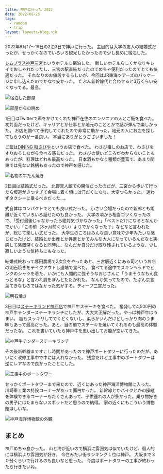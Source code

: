 ```yaml
---
title: 神戸に行った 2022
date: 2022-06-26
tags:
  - random
  - trip
layout: layouts/blog.njk
---
```


2022年6月17〜19日の2泊3日で神戸に行った。
主目的は大学の友人の結婚式だったが、せっかくなのでいろいろ観光したかったので少し長めに宿泊した。

[レムプラス神戸三宮](https://www.hankyu-hotel.com/hotel/remm/kobe-sannomiya)というホテルに宿泊した。
新しいホテルらしくかなりキレイでおしゃれだったし、三宮の駅直結だったのでめちゃ便利だったのでとても快適だった。
それなりのお値段するらしいが、今回はJR東海ツアーズのパッケージに申し込んだのでかなり安かった。
たぶん新幹線代と合わせると3万くらい安くなってる。最高。

![宿泊した部屋](https://lh3.googleusercontent.com/GmFST2C1VRLy6zRqY40xxv1OhrBPtPTSIPyQyBbfWVyOym8erFfscSnCKnz81yI636wzNdi3Qr3zxmvdF698KfTd-Pkx0eP-_apyW_2dnV_79Qhx_WZL57TCZkEeO-0duAUA3ED3Ij05GhxUEKojgaqlajw2MWRdZxxa7aWbUBdSonpg2K7veR8sOX_u0NdMnhwtnu5948jbErbb6T6mCBH7CGtzNBIxQqrxDTrwjLzVBZBGXhUrfGCRSjhxk8vJsGAmkh5ylSEmfYYOI9vNeUOZF79NHg6kFvwCNjB12GYJLYLE8ymx8tvJrvxfzqqBHOIGyNjXOirMrk8oIpMe2uzJwBDvZ6HxWbRwCT7ZiBHK42i_oBxMQrc8zt5nLoZrT5y9Z1PmjkHI1EKumXLbX_lprqOsdmBRAOFYPR7ONaBNTE74bsMoqqSZifKW34vUDw1HeKK9tjUiEiB1npMeSEx6u-xI1xa5qCOuiY_ObFRpxfpEbt45PDDj5ZqOX70mWCNdZAizuVMonFB3YsIWD6A9xVEfEch289jfcOapUER-C_ywc7xkShQ3FCm3YFcMyyuvvd5fh2ZVg4vQ8VDNODtVP-C7n3XWcdaW-dE4LrgYl8ZAFNu9zD1vJpOdaqGCT9XQHDDBXjhS_xt5y8CSbnCDu5iX6OsD44YZouTCSUJguS7ibceLlGopo480BNkrXIBGugGKg4Hu1Hg1TLn_5fnudCJ1YM1x3cA07HLaBw-KMFGZFUvJMl_YiFI=w800-h450-no?authuser=0)

![部屋からの眺め](https://lh3.googleusercontent.com/7oTcWQlGTRuccQO8MjLN0DEAx4Y2mipGgYr-HaVrkpt-bXtZO_zIYIHhByq6suvUlqZEuegeUgGwCOfzWkrAsOSBQU0ToBjKk2nHG_DDpsAGl6CKLac6I5HQTvsLATWBy9_xJSS-ToHEczsBxvfSxRmqM4zZZzEYc3aVsCHj8BG27MWyHLkN2YjReAYCrtfP8jFEXC8GA8EuCdya9v3QSF6lBn_5zdMDrFKIOe55isG9bi5_Z21YFTP8o0bQuQPVDLMGCTdNSrVM2cmdYV4pqyNRpPzlwdkQKw4Gp-iislvpgxGppFUVKt9g3W0TrF2cmr4GyHU6bOSnPB0ttgpNabEQu6jp_AKXYnkbaMmx-eBlqW7z9OKA4D5Jq2oCMvXB7F-W5jnAKbrvYQtqy39A7Q6J2nHuF-cMBkjTxgEqBOqGCbrrbeygUy9VBTWU-iyU3ANznJ8IdHC-hDtC0TtjGpM7CU6e_Cxgwzy_lmNA7_JL3Z8Va4L0hy1vMZPZuCpjGo28_zApBj9iu9a8QWYS1xuH1dydsXqozDp5WYVav_RfOJF-CiyI6dSTopvV0_gPPgqr4UW2Cu7rKOhoBSkGTKJtd1weUSEanW1CT3wKAE6BNBIBJ_CjPnkyyiiXl9VqV9Am-Yjb6RaQuSeDoZyJBQqRCIIXIgI_oH2hBeBYyS7KOp5yp97DWzSWlb1qyQqXz8hfolpkcr_bhAwWGhsUZj7T4JoDL-QQpx3L8POgxF_i4opp3KkAYBk9LzE=w800-h450-no?authuser=0)

1日目はTwitterで声をかけてくれた神戸在住のエンジニアの人とご飯を食べた。
初対面だったけど、キャリアとか仕事とか地元のこととかで話が弾んで楽しかった。
お店を調べて予約してくれたので非常に助かった。地元の人にお店を探してもらうのが一番良い。
本当にありがとうございました！

ご飯は[DINING 和さびや](https://diningwasabiya.com/)というお店で食べた。
わさび推しのお店で、わさびをすりおろしながら食べる感じだった。
わさびの使いどころがわからないこともあったが、料理はどれも最高だった。
日本酒もかなり種類が豊富で、あまり関東では見ない銘柄もあったので神戸を感じた。

![名物の牛たん焼き](https://lh3.googleusercontent.com/bievzmlmNzj7EZVgCFwIGZhgOXdu4foBC4Wuu180CTWqyJMO6KLMN0jAkKKCCKuo_ZGnNm57MRPh7yoLR4LHwUBiG6oPYLIEq_GDWjyZbhOIlOLkd-KbhaOka1bgMBdl7GLSp6N4SNbTm6YBTKaWe-xHGCaQ4Pznt6kEUSQua3mYRt02zZxcMVj1_LELk6cTYGRd64XRoYSA2ooKAFNcT6M7xQqcnoD3SoxsSM1JOxSDWx-SXTQkTelmdVJoh29yksdtI_9t3pQ4jS1eRMe2j-K1Wpg7roafeQzqQh6L0XpfyHNlNT7NpZd9urgl8yuTMLi2XaDbSWKt1ngBCklOKHLsTJ42jPWqSDhZuT-NJwee5EznyAObj-1bxRVQfvAKx1YIl9LEtntB0pK_gXJXEaM-hJYvj11cTGbfigYDTdtuj818tIEpXC8ZUAuzpVj2rj8O2thmgSTZXWWUBZ5FZ1kfU4p4f4ATbyTeGxmVV02DBcEfh5UHcRlViWZm335ko3Z2qtYve_MKO-8UPO3Z2AoiWJkR1DBIjP8k7T-YuP2wtIzdVsbH5oJPp9wSH5MWMS5GXeRKZhbpc7PC4EPv6xKpRvqnJ4uCo5AIIu0TTJ8kUIRPDRBTAPmylWl2yD_tGc2U_X885td_OAU-shWznABcIaqznlWfYzXvDMdKcgzGGq_jd2vWQOuDsC6ohcmYj8BD1-un_JNG27MlvZAFclnyN6dkFIMhcUPxgfkQ_az6Urza6_wnIKUFVqU=w800-h450-no?authuser=0)

2日目は結婚式だった。
北野異人館での開催だったのだが、三宮から歩いて行ったら坂道がきつすぎて会場に着く頃には汗だくになり、大変つらかった。
迷わずタクシーに乗るべきだった…。

式自体はコンパクトでとても良い式だった。
小さい会場だったので新郎とも距離が近くていろいろ話せたのも良かった。
大学の頃から相当ゴツくなったので、「受付最後じゃなかったら絶対気づかなかった」「ベストだけになるとなんかでかい」「この前（3ヶ月前くらい）よりでかくなった？」などなど言われたが、総じて楽しい式だった。
大学生のころはみんな良い意味で少年みたいな感じだったけど、結婚とか出産とか昇進とかでみんな大人になっているんだなと実感して感慨深くなると同時に、なんだか自分だけ取り残されているような、少し寂しいような気持ちにもなった。

結婚式終わって塚田農場で2次会をやったあと、三宮駅近くにある司というお店の明石焼きをテイクアウトし道端で食べた。
食べてる途中でスキンヘッドでビンクのシャツを着た、いかにも人間的に強そうなおじさんに「うまそうなもん食っとるな」と言われ肩をぽんとたたかれた。
なんか笑ってたので、たぶん京言葉てきなものではなかった気がする。ディープ三宮だった。

![明石焼き](https://lh3.googleusercontent.com/9yNtIpK0hDXwKA_vFbgS4i-62Mpc0JnlKMJIoNaw3sl8mnQHG5bmtEi3C-qL1ePziy40uUQFk9_LFffcMGslmWAyt9iXaCkrkNbIB7PqukPl88lXWxxFdMxe4kaTWPiMrtHAIi21OCQyFCipOYIExhkYrbu_KvFhYhDsTZj7UGLPPgh4EuOCqlcaRCk3ARAvn3931maOtxdBR1IDBGDcNXVNdl3l1PDgz7UnkOOBEWi6eWVMBNs8paUaj-OJsujXSoRIDG7J3CIvfIhPfv5EZ0pPa3RqIUacGjUXuF_56AuX86eawwX7Fq5dAObAckXy2aTzX4NiMWpC8cEutxPFOGdXbovaq2eG1BmIESIq4k1GW3CyNbMhnsCjprcQGThttgSbfKwxNOoBKSVSFpoSXiT1Y-CYVqpB8bSGMqeCY6UUeJnw23PdAW6hYIIAYe9ra022vsw9qacx1wOUvoV6_z0MbrwAtVBJgV6CnGpmtNDQiGiD3HVLenAG6fQG8qdTlK1Cnj0KJBpHOZSWed6TyF35TqHgxO-31vOZAj8f7XobRrhNiIil0VXr4UnV-bX7UsTD8LIcCHh56-zw6iMayolOu-ibjpDYFndxv6qJKz2i3IF8mj7W0UXoWHE7ucNlx-wdyQmo9_OI2T6Bco_WZKS-T6JoQ0q7Ez5FTRDYH1y9YliHnHDwzFOPr7DWO1ZXsmIslf8Cw_dpi4ImFmLInRnybM1hQBLDZqda14IFjmkPAtdCgpY2obiCdkI=w800-h450-no?authuser=0)

3日目は[ステーキランド神戸店](https://steakland-kobe.jp/)で神戸牛ステーキを食べた。
奮発して4,500円の神戸牛テンダーステーキランチにしたが、大大大正解だった。やっぱ神戸牛はうまい。
脂もスッキリしててくどくないし、柔らかいんだけどしっかり肉のうま味もあって最高だった。あと、目の前でステーキを焼いてくれるのも最高の体験だったな。
これを書いていたら神戸牛を思い出してお腹が空いてきた。

![神戸牛テンダーステーキランチ](https://lh3.googleusercontent.com/cgTsoS_5FWcG0_I4QiLoUNw3gpi3ENksJRWHfSSKiWkQnxfM4ci04ZhizgLpQkFsRwYqCfuJO_c-zuerCsSs-vBmc-IK07jWt9-q0nKozAxm6jpS7l65tqPk6HzTH014G-tAtNTv-_9A2KttWzUEbPI2CwHU24iSPQH0_PWw7xpbUlCrN1DR-Dfi1EE_B9XLoWYxh9clT8iOpQtRst9MfA3BHILps2IehHCeJr3PLU3krHF_ltIQWnY1l53j-aR6p26lXRvje9oOlG7KKlZnRXJAfXC7osXHw2tz_ZakpRomGhp22N67dSzc7KEbiQme1SCCcDEG8RfoEbjjWDVOxtu1EBZTWS_xIjJaJIxE203L3PF4DRGlZkYi6w3YgxCxV0FARGmfB9HpHzpyzJ9cg6MN3W0FHPweF8JLOKXl1RxvQXhUBdmXXAga9me09CeIeLd9b_k_NOZEOLbC59syQMIktW5dhAstf9H2oj-tpSfyEPR6Aazdwb0h5hp0DTfQhsoHTqmTTrxTFOXNVil2IBiSnAQhFhTPxM5CbiYe-kevCQ85HCNo_TErEAPyDuK3vglOg9hSUanjQgrbxRO8gYDh7hZKxLgFUgQ1QVJeh8952VHxLRtocIqK5lWWYn2IVlYim99jbwsVG9rr1SkxxcS_1vbfrmmkHKgiOwRERU7AoNZ8hFN4ixl8HtwgU6h4N3_40miWggmnIGcU5-e0CF9TD53qo6QipMiuO6sRYbhU__SnPwTXPs5eC5c=w800-h450-no?authuser=0)

その後新幹線まですこし時間があったので神戸ポートタワーに行ったのだが、あいにく改修工事中で中には入れなかった。
残念だけど工事中のポートタワーは逆にレアなので良かったことにした。

![工事中のポートタワー](https://lh3.googleusercontent.com/OUWVCHiwMVnuLO8wJYkT-HL9-sOAX4ggVLAnN4m6s-XQ8f3JTbPE7oaavRmucWzVVeADHUbWGkfgWOaAAtOa8Saq33h59_wOBmZ7gWrDrSviMS8S2kKq6dYsHkIMSjP0LvEE5pQC0-4XyryXt3Gikpy2YAd4_9K7EPnPXmjjvo2JK7ZHQTOJ-H1NkVHGDXxVEK11cq7j797vWK3lQ7cMj5dMWlb2fBOMcq0GnbR0yM2noB8PaZLdgxf1ogV-9LXHvOErepY3oxbdrq9Lr5sz_wIFEkUev2i_flEBWSizIWlYt7nTDHaxg3prYDa8DpHgACDKvhgnb0tZO_IzhHrJYSIkq7CwdCAM2fg5bCj5ZvywHxT_kov-2sUfvCqjq4D4krzL1mEDhBwDMna_eNtRHnZxHZ7tduuGev5_yBl8Bui4I4bYorCDjIoZKDBIScHu4SyDlQrzbfFNQcpPpORcdiX6LA2yifdRy2bITLiniliZQzIKZvSobruBImSS9udUNACKCHbMqd1DOM-ZYjl09bcKavjowlPkKCOpyqpLQjokVVdbm0L4HCfT5Uxh4t4CP79ZMDyuv4Gzad42ZICHawmWG0ew8xyJNi4618BebujRIxYpAuiu_Jajh8TEYKbvfNLY6_blf2hkKzTaXDHjE7LvuiQjppakkGZz88cdSJa545TyilAmYZqtU0QqOIihnoZ7SqOlM3mryFZh8ePgDjph-to7KTNI079XlTuL3w-OwFmhfmbzwW7mjZQ=h450-no?authuser=0)

せっかくポートタワーまで来たので、近くにあった神戸海洋博物館に入った。
川崎重工業の特設コーナーがあって面白かった。
新幹線とかバイクとかの操縦を体験できるコーナーもたくさんあって、子供連れの人が多かった。乗り物好きの男子にはたまらないスポットだと思うので納得。
家の近くにもこういう博物館ほしいな。

![神戸海洋博物館の外観](https://lh3.googleusercontent.com/F9gxLtKPy8sK8nCL2r3NIGB9MbJgCG3jlKqPz6tEQVZmO6y6D0AR62r2Z4eBeGoaOrDUpVHsa9OuhaIAIAA7EO_609iGpvSWr4JUQAYV1CEw_37O3G_ABZYREQraoxo0Vk0SGIy_32VHQUtae9naKcKGncFU_1qyh7aBuLxbGn76jExjFfN7wHRCrMnQ96OaRSl--TtiuBGTNkZo7HgdrjYEvwZKlH-l-3fbU0N1SfFT9rublxTYLYZ2fxw_j3Mc1kzUuyEPfaLJVOXd6Nk_E3GDijl5xsP24EMpQ9HT9QKuMNM8gpSqWR--D85-8hptZ7Mfpr3kopgCMS_EN8aOd03gwwnDjPusHFWHPy1j_segGEJSB5AxX7-iKle7NqWsD-Vh0gxhvXnJz0H3xS0frgtq17PcBGBnYOh6T2CnVbQ2IH0BlojWYrwp5wv3Lzf-Hm008mnOtEeAhIEc4RKYEeZPRbnDpdR7MbI73VGz4BMoQ5jf5ue4DaI8bJhxIKY0_D7bW8uRewADeneBDqXgRSUlPCD7n973XOzbpmPadwr_QxHNVcqxyCS1__VFubp-minZGgCFmEoY6cQNwYNc-7kBClQjfUrgdYJIAqe0z9L1eu2xzoNtGvfs0lm9yz91tHLY78E5e-8YmW-AWZb5ykr2y1K_5Ct5juahHKl8OWlvbk5yCLodXbf_0R84lCVT4Qmz4Kq5ocG8fFSQE35u7fopKXBMbcaAhvdJ1xvGimT7ar7mWYLgEKg0_bs=w800-h450-no?authuser=0)

## まとめ

神戸めちゃ良かった。
山と海が近いので横浜に雰囲気は似ていたけど、個人的には横浜より雰囲気が好き。
今住みたい街ランキング１位は神戸。
大阪まで３０分くらいで行けるのも良いなと思った。
今度はポートタワーの工事が終わったら行きたいね。
